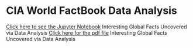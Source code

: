 # CIA World FactBook Data Analysis
[Click here to see the Jupyter Notebook](Analyze+CIA+Factbook+Data.ipynb)
Interesting Global Facts Uncovered via Data Analysis
[Click here for the pdf file](Analyze+CIA+Factbook+Data.pdf)
Interesting Global Facts Uncovered via Data Analysis
 
